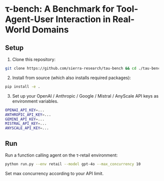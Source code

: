 # τ-bench: A Benchmark for Tool-Agent-User Interaction in Real-World Domains

## Setup

1. Clone this repository:

```bash
git clone https://github.com/sierra-research/tau-bench && cd ./tau-bench
```

2. Install from source (which also installs required packages):

```bash
pip install -e .
```

3. Set up your OpenAI / Anthropic / Google / Mistral / AnyScale API keys as environment variables.

```bash
OPENAI_API_KEY=...
ANTHROPIC_API_KEY=...
GEMINI_API_KEY=...
MISTRAL_API_KEY=...
ANYSCALE_API_KEY=...
```


## Run
Run a function calling agent on the τ-retail environment:

```bash
python run.py --env retail --model gpt-4o --max_concurrency 10
```

Set max concurrency according to your API limit.